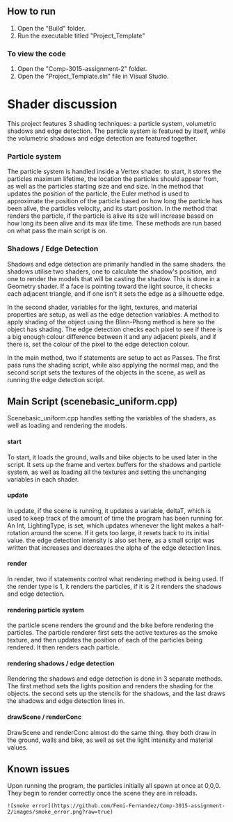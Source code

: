 

## How to run
1. Open the "Build" folder.
2. Run the executable titled "Project_Template"

### To view the code
1. Open the "Comp-3015-assignment-2" folder.
2. Open the "Project_Template.sln" file in Visual Studio.

# Shader discussion
This project features 3 shading techniques: a particle system, volumetric shadows and edge detection. The particle system is featured by itself, while the volumetric shadows and edge detection are featured together. 

### Particle system
The particle system is handled inside a Vertex shader.  to start, it stores the particles maximum lifetime, the location the particles should appear from, as well as the particles starting size and end size. 
In the method that updates the position of the particle, the Euler method is used to approximate the position of the particle based on how long the particle has been alive, the particles velocity, and its start position.
In the method that renders the particle, if the particle is alive its size will increase based on how long its been alive and its max life time. 
These methods are run based on what pass the main script is on. 

### Shadows / Edge Detection
Shadows and edge detection are primarily handled in the same shaders. the shadows utilise two shaders, one to calculate the shadow's position, and one to render the models that will be casting the shadow. This is done in a Geometry shader. If a face is pointing toward the light source, it checks each adjacent triangle, and if one isn't it sets the edge as a silhouette edge.

In the second shader, variables for the light, textures, and material properties are setup, as well as the edge detection variables.  A method to apply shading of the object using the Blinn-Phong method is here so the object has shading.  The edge detection checks each pixel to see if there is a big enough colour difference between it and any adjacent pixels, and if there is, set the colour of the pixel to the edge detection colour.

In the main method, two if statements are setup to act as Passes. The first pass runs the shading script, while also applying the normal map, and the second script sets the textures of the objects in the scene, as well as running the edge detection script. 

## Main Script (scenebasic_uniform.cpp)
Scenebasic_uniform.cpp handles setting the variables of the shaders, as well as loading and rendering the models. 
#### start
To start, it loads the ground, walls and bike objects to be used later in the script. 
It sets up the frame and vertex buffers for the shadows and particle system, as well as loading all the textures and setting the unchanging variables in each shader. 
#### update
In update, if the scene is running, it updates a variable, deltaT, which is used to keep track of the amount of time the program has been running for.  An Int, LightingType, is set, which updates whenever the light makes a half-rotation around the scene. If it gets too large, it resets back to its initial value. the edge detection intensity is also set here, as a small script was written that increases and decreases the alpha of the edge detection lines. 
#### render
In render, two if statements control what rendering method is being used.  If the render type is 1, it renders the particles, if it is 2 it renders the shadows and edge detection.
#### rendering particle system
the particle scene renders the ground and the bike before rendering the particles. 
The particle renderer first sets the active textures as the smoke texture, and then updates the position of each of the particles being rendered. It then renders each particle. 
#### rendering shadows / edge detection

Rendering the shadows and edge detection is done in 3 separate methods. The first method sets the lights position and renders the shading for the objects. 
the second sets up the stencils for the shadows, and the last draws the shadows and edge detection lines in. 
#### drawScene / renderConc
DrawScene and renderConc almost do the same thing. they both draw in the ground, walls and bike, as well as set the light intensity and material values. 

## Known issues
Upon running the program, the particles initially all spawn at once at 0,0,0. They begin to render correctly once the scene they are in reloads. 
```
![smoke error](https://github.com/Femi-Fernandez/Comp-3015-assignment-2/images/smoke_error.png?raw=true)
```
